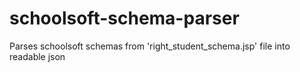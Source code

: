 # schoolsoft-schema-parser
Parses schoolsoft schemas from 'right_student_schema.jsp' file into readable json
